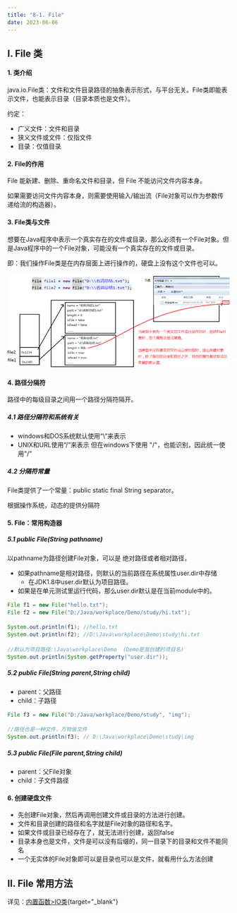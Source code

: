 ```yaml
---
title: "8-1. File"
date: 2023-06-06
---
```

## Ⅰ. File 类
#### 1. 类介绍
java.io.File类：文件和文件目录路径的抽象表示形式，与平台无关。File类即能表示文件，也能表示目录（目录本质也是文件）。

约定：
- 广义文件：文件和目录
- 狭义文件或文件：仅指文件
- 目录：仅值目录

#### 2. File的作用
File 能新建、删除、重命名文件和目录，但 File 不能访问文件内容本身。

如果需要访问文件内容本身，则需要使用输入/输出流（File对象可以作为参数传递给流的构造器）。

#### 3. File类与文件
想要在Java程序中表示一个真实存在的文件或目录，那么必须有一个File对象。但是Java程序中的一个File对象，可能没有一个真实存在的文件或目录。

即：我们操作File类是在内存层面上进行操作的，硬盘上没有这个文件也可以。

![8-1-1](/img/java/javase/8-1-1.jpg)

#### 4. 路径分隔符
路径中的每级目录之间用一个路径分隔符隔开。
##### 4.1 路径分隔符和系统有关
- windows和DOS系统默认使用“\”来表示
- UNIX和URL使用“/”来表示
但在windows下使用 "/"，也能识别，因此统一使用"/"
##### 4.2 分隔符常量
File类提供了一个常量：public static final String separator。

根据操作系统，动态的提供分隔符

#### 5. File：常用构造器
##### 5.1 public File(String pathname)
以pathname为路径创建File对象，可以是 绝对路径或者相对路径，
- 如果pathname是相对路径，则默认的当前路径在系统属性user.dir中存储
    - 在JDK1.8中user.dir默认为项目路径。
- 如果是在单元测试里运行代码，那么user.dir默认是在当前module中的。
```java
File f1 = new File("hello.txt");
File f2 = new File("D:/Java/workplace/Demo/study/hi.txt");

System.out.println(f1); //hello.txt
System.out.println(f2); //D:\Java\workplace\Demo\study\hi.txt

//默认为项目路径:\Java\workplace\Demo  (Demo是我创建的项目名)
System.out.println(System.getProperty("user.dir"));
```
##### 5.2 public File(String parent,String child)
- parent：父路径
- child：子路径
```java
File f3 = new File("D:/Java/workplace/Demo/study", "img");

//路径也是一种文件，万物皆文件
System.out.println(f3); // D:\Java\workplace\Demo\study\img
```
##### 5.3 public File(File parent,String child)
- parent：父File对象
- child：子文件路径

#### 6. 创建硬盘文件
- 先创建File对象，然后再调用创建文件或目录的方法进行创建。
- 文件和目录创建的路径和名字就是File对象的路径和名字。
- 如果文件或目录已经存在了，就无法进行创建，返回false
- 目录本身也是文件，文件是可以没有后缀的，同一目录下的目录和文件不能同名
- 一个无实体的File对象即可以是目录也可以是文件，就看用什么方法创建


## Ⅱ. File 常用方法

详见：[内置函数>IO类](/java/func/1.JDK常用类/1-7.IO类.md){target="_blank"}




